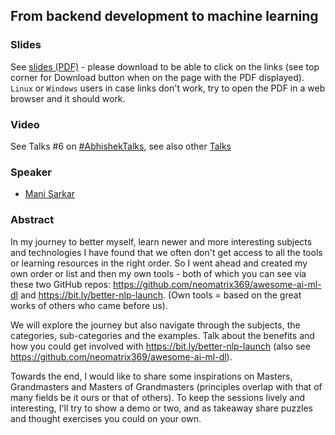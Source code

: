 ## From backend development to machine learning


### Slides

See [slides (PDF)](Backend_developer_to_Machine_Learning_Engineer.pdf) - please download to be able to click on the links (see top corner for Download button when on the page with the PDF displayed). `Linux` or `Windows` users in case links don't work, try to open the PDF in a web browser and it should work.

### Video

See Talks #6 on [#AbhishekTalks](https://www.youtube.com/watch?v=sdPOyqMfK7M), see also other [Talks](https://www.youtube.com/watch?v=PX1RoRD3o7o&list=PL98nY_tJQXZl79DdyMQDvGDgv6A3zsMIf)

### Speaker

- [Mani Sarkar](http://github.com/neomatrix369)

### Abstract

In my journey to better myself, learn newer and more interesting subjects and technologies I have found that we often don't get access to all the tools or learning resources in the right order. So I went ahead and created my own order or list and then my own tools - both of which you can see via these two GitHub repos: https://github.com/neomatrix369/awesome-ai-ml-dl and https://bit.ly/better-nlp-launch. (Own tools = based on the great works of others who came before us).

We will explore the journey but also navigate through the subjects, the categories, sub-categories and the examples. Talk about the benefits and how you could get involved with https://bit.ly/better-nlp-launch (also see https://github.com/neomatrix369/awesome-ai-ml-dl).

Towards the end, I would like to share some inspirations on Masters, Grandmasters and Masters of Grandmasters (principles overlap with that of many fields be it ours or that of others). To keep the sessions lively and interesting, I'll try to show a demo or two, and as takeaway share puzzles and thought exercises you could on your own.